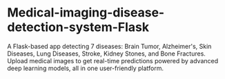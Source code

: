 # Medical-imaging-disease-detection-system-Flask
A Flask-based app detecting 7 diseases: Brain Tumor, Alzheimer's, Skin Diseases, Lung Diseases, Stroke, Kidney Stones, and Bone Fractures. Upload medical images to get real-time predictions powered by advanced deep learning models, all in one user-friendly platform.
